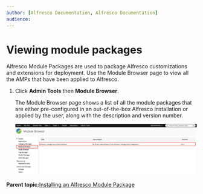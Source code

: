 ```yaml
---
author: [Alfresco Documentation, Alfresco Documentation]
audience: 
---
```


# Viewing module packages

Alfresco Module Packages are used to package Alfresco customizations and extensions for deployment. Use the Module Browser page to view all the AMPs that have been applied to Alfresco.

1.  Click **Admin Tools** then **Module Browser**.

    The Module Browser page shows a list of all the module packages that are either pre-configured in an out-of-the-box Alfresco installation or applied by the user, along with the description and version number.

    ![](../images/amp.png)


**Parent topic:**[Installing an Alfresco Module Package](../tasks/amp-install.md)

